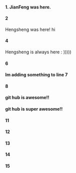 #### 1. JianFeng was here.
#### 2
Hengsheng was here! hi
#### 4
Hengsheng is always here : )))))
#### 6
####  Im adding something to line 7
#### 8
#### git hub is awesome!!
#### git hub is super awesome!!
#### 11
#### 12
#### 13
#### 14
#### 15